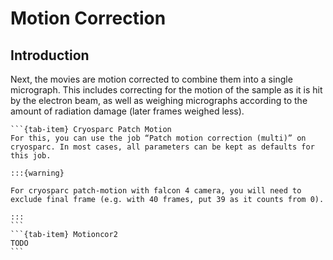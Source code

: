 # Motion Correction

## Introduction

Next, the movies are motion corrected to combine them into a single micrograph. This includes correcting for the motion of the sample as it is hit by the electron beam, as well as weighing micrographs according to the amount of radiation damage (later frames weighed less). 

````{tab-set}
```{tab-item} Cryosparc Patch Motion
For this, you can use the job “Patch motion correction (multi)” on cryosparc. In most cases, all parameters can be kept as defaults for this job.

:::{warning}

For cryosparc patch-motion with falcon 4 camera, you will need to exclude final frame (e.g. with 40 frames, put 39 as it counts from 0).

:::
```
```{tab-item} Motioncor2
TODO
```
````



